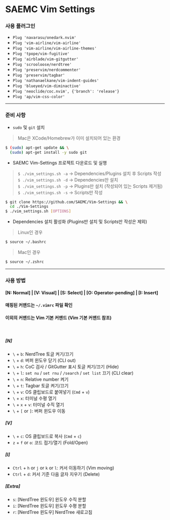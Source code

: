 # SAEMC Vim Settings

### 사용 플러그인

- `Plug 'navarasu/onedark.nvim'`  
- `Plug 'vim-airline/vim-airline'`  
- `Plug 'vim-airline/vim-airline-themes'`  
- `Plug 'tpope/vim-fugitive'`  
- `Plug 'airblade/vim-gitgutter'`  
- `Plug 'scrooloose/nerdtree'`  
- `Plug 'preservim/nerdcommenter'`  
- `Plug 'preservim/tagbar'`  
- `Plug 'nathanaelkane/vim-indent-guides'`  
- `Plug 'blueyed/vim-diminactive'`  
- `Plug 'neoclide/coc.nvim', {'branch': 'release'}`
- `Plug 'ap/vim-css-color'`  

---

### 준비 사항

- `sudo` 및 `git` 설치  
> Mac은 XCode/Homebrew가 이미 설치되어 있는 환경  
```bash
$ (sudo) apt-get update && \
  (sudo) apt-get install -y sudo git
```

- SAEMC Vim-Settings 프로젝트 다운로드 및 실행  
> `$ ./vim_settings.sh -a` -> Dependencies/Plugins 설치 후 Scripts 작성  
> `$ ./vim_settings.sh -d` -> Dependencies만 설치  
> `$ ./vim_settings.sh -p` -> Plugins만 설치 (작성되어 있는 Scripts 제거됨)  
> `$ ./vim_settings.sh -s` -> Scripts만 작성  
```bash
$ git clone https://github.com/SAEMC/Vim-Settings && \
  cd ./Vim-Settings
$ ./vim_settings.sh [OPTIONS]
```

- Dependencies 설치 활성화 (Plugins만 설치 및 Scripts만 작성은 제외)  
> Linux인 경우  
```bash
$ source ~/.bashrc
```
> Mac인 경우  
```bash
$ source ~/.zshrc
```

---

### 사용 방법

#### [N: Normal] | [V: Visual] | [S: Select] | [O: Operator-pending] | [I: Insert]
#### 매핑된 커맨드는 `~/.vimrc` 파일 확인
#### 이외의 커맨드는 Vim 기본 커맨드 (Vim 기본 커맨드 참조)

<br>

##### [N]

- `\` + `b`: NerdTree 토글 켜기/끄기  
- `\` + `d`: 버퍼 윈도우 닫기 (CLI out)  
- `\` + `h`: CoC 검사 / GitGutter 표시 토글 켜기/끄기 (Hide)  
- `\` + `l`: `set nu` / `set rnu` / `/search` / `set list` 끄기 (CLI clear)  
- `\` + `n`: Relative number 켜기  
- `\` + `t`: Tagbar 토글 켜기/끄기  
- `\` + `v`: OS 클립보드로 붙여넣기 (`Cmd` + `v`)  
- `\` + `x`: 터미널 수평 열기  
- `\` + `x` + `v`: 터미널 수직 열기  
- `\` + `[` or `]`: 버퍼 윈도우 이동  

##### [V]

- `\` + `c`: OS 클립보드로 복사 (`Cmd` + `c`)  
- `z` + `f` or `o`: 코드 접기/열기 (Fold/Open)  

##### [I]

- `Ctrl` + `h` or `j` or `k` or `l`: 커서 이동하기 (Vim moving)  
- `Ctrl` + `d`: 커서 기준 다음 글자 지우기 (Delete)  

##### [Extra]

- `s`: [NerdTree 윈도우] 윈도우 수직 분할  
- `i`: [NerdTree 윈도우] 윈도우 수평 분할  
- `r`: [NerdTree 윈도우] NerdTree 새로고침  

<br/>
